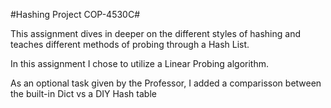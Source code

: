 #Hashing Project COP-4530C#

This assignment dives in deeper on the different styles of hashing and teaches different 
methods of probing through a Hash List.

In this assignment I chose to utilize a Linear Probing algorithm.

As an optional task given by the Professor, I added a comparisson between the built-in Dict vs a DIY Hash table
